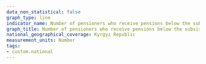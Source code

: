 ```yaml
---
data_non_statistical: false
graph_type: line
indicator_name: Number of pensioners who receive pensions below the subsistence level of the pensioner
graph_title: Number of pensioners who receive pensions below the subsistence level of the pensioner
national_geographical_coverage: Kyrgyz Republic
measurement_units: Number
tags:
- custom.national
---
```

